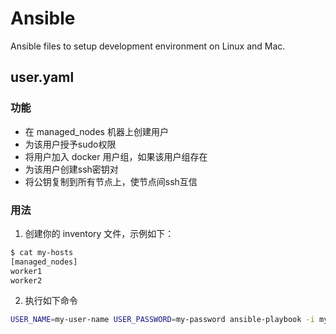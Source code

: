 # Ansible

Ansible files to setup development environment on Linux and Mac.

## user.yaml
### 功能
- 在 managed_nodes 机器上创建用户
- 为该用户授予sudo权限
- 将用户加入 docker 用户组，如果该用户组存在
- 为该用户创建ssh密钥对
- 将公钥复制到所有节点上，使节点间ssh互信

### 用法
1. 创建你的 inventory 文件，示例如下：
```bash
$ cat my-hosts
[managed_nodes]
worker1
worker2
```

2. 执行如下命令
```bash
USER_NAME=my-user-name USER_PASSWORD=my-password ansible-playbook -i my-hosts user.yml
```
